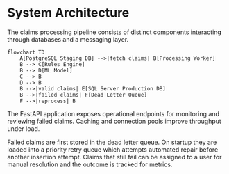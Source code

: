 # System Architecture

The claims processing pipeline consists of distinct components interacting through databases and a messaging layer.

```mermaid
flowchart TD
    A[PostgreSQL Staging DB] -->|fetch claims| B[Processing Worker]
    B --> C[Rules Engine]
    B --> D[ML Model]
    C --> B
    D --> B
    B -->|valid claims| E[SQL Server Production DB]
    B -->|failed claims| F[Dead Letter Queue]
    F -->|reprocess| B
```

The FastAPI application exposes operational endpoints for monitoring and reviewing failed claims. Caching and connection pools improve throughput under load.

Failed claims are first stored in the dead letter queue. On startup they are
loaded into a priority retry queue which attempts automated repair before
another insertion attempt. Claims that still fail can be assigned to a user for
manual resolution and the outcome is tracked for metrics.
